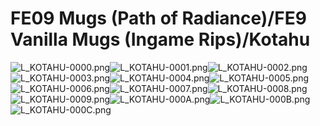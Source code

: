 # FE09 Mugs (Path of Radiance)/FE9 Vanilla Mugs (Ingame Rips)/Kotahu

![L_KOTAHU-0000.png](https://raw.githubusercontent.com/Klokinator/FE-Repo/main/Portrait%20Repository/FE09%20Mugs%20(Path%20of%20Radiance)/FE9%20Vanilla%20Mugs%20(Ingame%20Rips)/Kotahu/L_KOTAHU-0000.png "L_KOTAHU-0000.png")![L_KOTAHU-0001.png](https://raw.githubusercontent.com/Klokinator/FE-Repo/main/Portrait%20Repository/FE09%20Mugs%20(Path%20of%20Radiance)/FE9%20Vanilla%20Mugs%20(Ingame%20Rips)/Kotahu/L_KOTAHU-0001.png "L_KOTAHU-0001.png")![L_KOTAHU-0002.png](https://raw.githubusercontent.com/Klokinator/FE-Repo/main/Portrait%20Repository/FE09%20Mugs%20(Path%20of%20Radiance)/FE9%20Vanilla%20Mugs%20(Ingame%20Rips)/Kotahu/L_KOTAHU-0002.png "L_KOTAHU-0002.png")![L_KOTAHU-0003.png](https://raw.githubusercontent.com/Klokinator/FE-Repo/main/Portrait%20Repository/FE09%20Mugs%20(Path%20of%20Radiance)/FE9%20Vanilla%20Mugs%20(Ingame%20Rips)/Kotahu/L_KOTAHU-0003.png "L_KOTAHU-0003.png")![L_KOTAHU-0004.png](https://raw.githubusercontent.com/Klokinator/FE-Repo/main/Portrait%20Repository/FE09%20Mugs%20(Path%20of%20Radiance)/FE9%20Vanilla%20Mugs%20(Ingame%20Rips)/Kotahu/L_KOTAHU-0004.png "L_KOTAHU-0004.png")![L_KOTAHU-0005.png](https://raw.githubusercontent.com/Klokinator/FE-Repo/main/Portrait%20Repository/FE09%20Mugs%20(Path%20of%20Radiance)/FE9%20Vanilla%20Mugs%20(Ingame%20Rips)/Kotahu/L_KOTAHU-0005.png "L_KOTAHU-0005.png")![L_KOTAHU-0006.png](https://raw.githubusercontent.com/Klokinator/FE-Repo/main/Portrait%20Repository/FE09%20Mugs%20(Path%20of%20Radiance)/FE9%20Vanilla%20Mugs%20(Ingame%20Rips)/Kotahu/L_KOTAHU-0006.png "L_KOTAHU-0006.png")![L_KOTAHU-0007.png](https://raw.githubusercontent.com/Klokinator/FE-Repo/main/Portrait%20Repository/FE09%20Mugs%20(Path%20of%20Radiance)/FE9%20Vanilla%20Mugs%20(Ingame%20Rips)/Kotahu/L_KOTAHU-0007.png "L_KOTAHU-0007.png")![L_KOTAHU-0008.png](https://raw.githubusercontent.com/Klokinator/FE-Repo/main/Portrait%20Repository/FE09%20Mugs%20(Path%20of%20Radiance)/FE9%20Vanilla%20Mugs%20(Ingame%20Rips)/Kotahu/L_KOTAHU-0008.png "L_KOTAHU-0008.png")![L_KOTAHU-0009.png](https://raw.githubusercontent.com/Klokinator/FE-Repo/main/Portrait%20Repository/FE09%20Mugs%20(Path%20of%20Radiance)/FE9%20Vanilla%20Mugs%20(Ingame%20Rips)/Kotahu/L_KOTAHU-0009.png "L_KOTAHU-0009.png")![L_KOTAHU-000A.png](https://raw.githubusercontent.com/Klokinator/FE-Repo/main/Portrait%20Repository/FE09%20Mugs%20(Path%20of%20Radiance)/FE9%20Vanilla%20Mugs%20(Ingame%20Rips)/Kotahu/L_KOTAHU-000A.png "L_KOTAHU-000A.png")![L_KOTAHU-000B.png](https://raw.githubusercontent.com/Klokinator/FE-Repo/main/Portrait%20Repository/FE09%20Mugs%20(Path%20of%20Radiance)/FE9%20Vanilla%20Mugs%20(Ingame%20Rips)/Kotahu/L_KOTAHU-000B.png "L_KOTAHU-000B.png")![L_KOTAHU-000C.png](https://raw.githubusercontent.com/Klokinator/FE-Repo/main/Portrait%20Repository/FE09%20Mugs%20(Path%20of%20Radiance)/FE9%20Vanilla%20Mugs%20(Ingame%20Rips)/Kotahu/L_KOTAHU-000C.png "L_KOTAHU-000C.png")